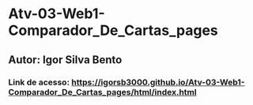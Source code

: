 # Atv-03-Web1-Comparador_De_Cartas_pages

## Autor: Igor Silva Bento

### Link de acesso: https://igorsb3000.github.io/Atv-03-Web1-Comparador_De_Cartas_pages/html/index.html
